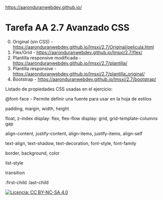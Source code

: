https://aaronduranwebdev.github.io/
# Tarefa AA 2.7 Avanzado CSS

0. Original (sin CSS) - https://aaronduranwebdev.github.io/lmsxi/2.7/Original/pelicula.html
1. Flex/Grid - https://aaronduranwebdev.github.io/lmsxi/2.7/flex/
2. Plantilla responsive modificada - https://aaronduranwebdev.github.io/lmsxi/2.7/plantilla/
3. Plantilla responsive - https://aaronduranwebdev.github.io/lmsxi/2.7/plantilla_original/
4. Bootstrap - https://aaronduranwebdev.github.io/lmsxi/2.7/bootstrap/

Listado de propiedades CSS usadas en el ejercicio:

@font-face - Permite definir una fuente para usar en la hoja de estilos

padding, margin, width, height

float, z-index
display: flex, flex-flow
display: grid, grid-template-columns
gap

align-content, justify-content, align-items, justify-items, align-self

text-align, text-shadow, text-decoration, font-style, font-family

border, background, color

list-style

transition

:first-child
:last-child

[![Licencia: CC BY-NC-SA 4.0](https://licensebuttons.net/l/by-nc-sa/4.0/80x15.png)](https://creativecommons.org/licenses/by-nc-sa/4.0/)
